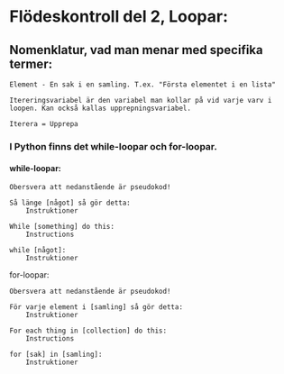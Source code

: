 # Flödeskontroll del 2, Loopar:


## Nomenklatur, vad man menar med specifika termer:
	Element - En sak i en samling. T.ex. "Första elementet i en lista"
	
	Itereringsvariabel är den variabel man kollar på vid varje varv i loopen. Kan också kallas upprepningsvariabel.

	Iterera = Upprepa


### I Python finns det while-loopar och for-loopar.


#### while-loopar:

	Obersvera att nedanstående är pseudokod!

	Så länge [något] så gör detta:
		Instruktioner

	While [something] do this:
    	Instructions

	while [något]:
		Instruktioner



for-loopar:

	Obersvera att nedanstående är pseudokod!

	För varje element i [samling] så gör detta:
		Instruktioner
	
	For each thing in [collection] do this:
		Instructions
	
	for [sak] in [samling]:
		Instruktioner